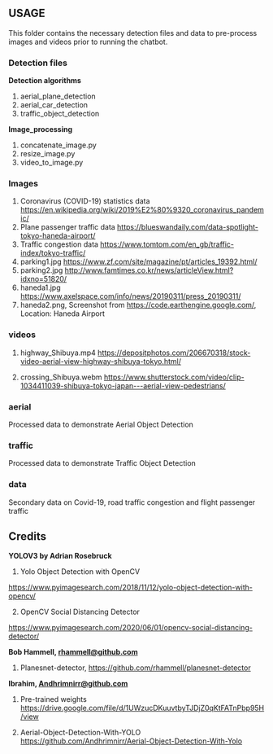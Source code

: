 ## USAGE
This folder contains the necessary detection files and data to pre-process images and videos prior to running the chatbot.

### Detection files

**Detection algorithms**

1. aerial_plane_detection
2. aerial_car_detection	
3. traffic_object_detection

**Image_processing**

1. concatenate_image.py
2. resize_image.py
3. video_to_image.py
	
### Images

1. Coronavirus (COVID-19) statistics data https://en.wikipedia.org/wiki/2019%E2%80%9320_coronavirus_pandemic/
2. Plane passenger traffic data https://blueswandaily.com/data-spotlight-tokyo-haneda-airport/
3. Traffic congestion data https://www.tomtom.com/en_gb/traffic-index/tokyo-traffic/
4. parking1.jpg https://www.zf.com/site/magazine/pt/articles_19392.html/
5. parking2.jpg http://www.famtimes.co.kr/news/articleView.html?idxno=51820/
6. haneda1.jpg https://www.axelspace.com/info/news/20190311/press_20190311/
7. haneda2.png, Screenshot from https://code.earthengine.google.com/, Location: Haneda Airport

### videos

1. highway_Shibuya.mp4 https://depositphotos.com/206670318/stock-video-aerial-view-highway-shibuya-tokyo.html/

2. crossing_Shibuya.webm https://www.shutterstock.com/video/clip-1034411039-shibuya-tokyo-japan---aerial-view-pedestrians/

### aerial

Processed data to demonstrate Aerial Object Detection

### traffic

Processed data to demonstrate Traffic Object Detection

### data

Secondary data on Covid-19, road traffic congestion and flight passenger traffic

## Credits

**YOLOV3 by Adrian Rosebruck**
1. Yolo Object Detection with OpenCV

https://www.pyimagesearch.com/2018/11/12/yolo-object-detection-with-opencv/

2. OpenCV Social Distancing Detector

https://www.pyimagesearch.com/2020/06/01/opencv-social-distancing-detector/

**Bob Hammell, rhammell@github.com**

1. Planesnet-detector, https://github.com/rhammell/planesnet-detector

**Ibrahim, Andhrimnirr@github.com**

1. Pre-trained weights https://drive.google.com/file/d/1UWzucDKuuvtbyTJDjZ0qKtFATnPbp95H/view

2. Aerial-Object-Detection-With-YOLO 
https://github.com/Andhrimnirr/Aerial-Object-Detection-With-Yolo
